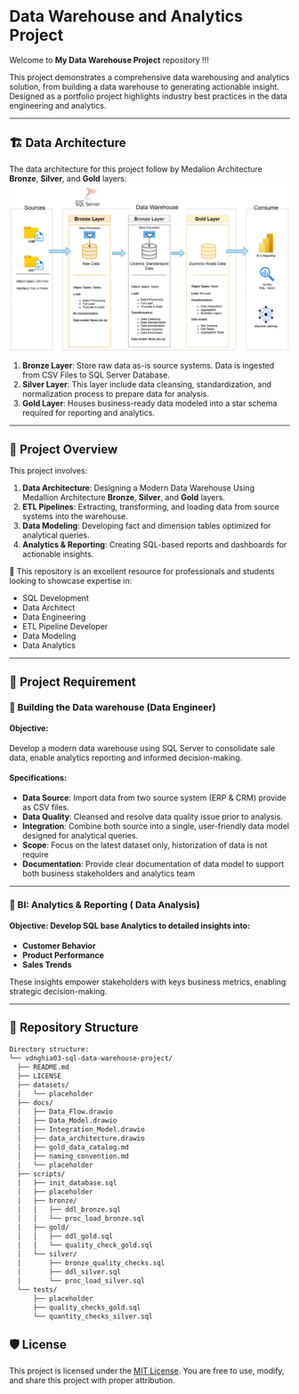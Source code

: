 # Data Warehouse and Analytics Project

Welcome to **My Data Warehouse Project** repository !!!

This project demonstrates a comprehensive data warehousing and analytics solution, from building a data warehouse to generating actionable insight. Designed as a portfolio project highlights industry best practices in the data engineering and analytics.

---

## 🏗️ Data Architecture
The data architecture for this project follow by Medalion Architecture **Bronze**, **Silver**, and **Gold** layers:
![Data Architecture](docs/data_architecture.png)

1. **Bronze Layer**: Store raw data as-is source systems. Data is ingested from CSV Files to SQL Server Database.
2. **Silver Layer**: This layer include data cleansing, standardization, and normalization process to prepare data for analysis.
3. **Gold Layer**: Houses business-ready data modeled into a star schema required for reporting and analytics.

---
## 📖 Project Overview

This project involves:
1. **Data Architecture**: Designing a Modern Data Warehouse Using Medallion Architecture **Bronze**, **Silver**, and **Gold** layers.
2. **ETL Pipelines**: Extracting, transforming, and loading data from source systems into the warehouse.
3. **Data Modeling**: Developing fact and dimension tables optimized for analytical queries.
4. **Analytics & Reporting**: Creating SQL-based reports and dashboards for actionable insights.

🎯 This repository is an excellent resource for professionals and students looking to showcase expertise in:
- SQL Development
- Data Architect
- Data Engineering  
- ETL Pipeline Developer  
- Data Modeling  
- Data Analytics  

---
## 🚀 Project Requirement

### 🔧 Building the Data warehouse (Data Engineer)

#### Objective:
Develop a modern data warehouse using SQL Server to consolidate sale data, enable analytics reporting and informed decision-making.

#### Specifications:
  - **Data Source**: Import data from two source system (ERP & CRM) provide as CSV files.
  - **Data Quality**: Cleansed and resolve data quality issue prior to analysis.
  - **Integration**: Combine both source into a single, user-friendly data model designed for analytical queries.
  - **Scope**: Focus on the latest dataset only, historization of data is not require
  - **Documentation**: Provide clear documentation of data model to support both business stakeholders and analytics team

---

### 🧭 BI: Analytics & Reporting ( Data Analysis)

#### Objective: Develop SQL base Analytics to detailed insights into:

  - **Customer Behavior**
  - **Product Performance**
  - **Sales Trends**
    
  These insights empower stakeholders with keys business metrics, enabling strategic decision-making.

  ---
  ## 📂 Repository Structure

  ```
  Directory structure:
└── vdnghia03-sql-data-warehouse-project/
    ├── README.md
    ├── LICENSE
    ├── datasets/
    │   └── placeholder
    ├── docs/
    │   ├── Data_Flow.drawio
    │   ├── Data_Model.drawio
    │   ├── Integration_Model.drawio
    │   ├── data_architecture.drawio
    │   ├── gold_data_catalog.md
    │   ├── naming_convention.md
    │   └── placeholder
    ├── scripts/
    │   ├── init_database.sql
    │   ├── placeholder
    │   ├── bronze/
    │   │   ├── ddl_bronze.sql
    │   │   └── proc_load_bronze.sql
    │   ├── gold/
    │   │   ├── ddl_gold.sql
    │   │   └── quality_check_gold.sql
    │   └── silver/
    │       ├── bronze_quality_checks.sql
    │       ├── ddl_silver.sql
    │       └── proc_load_silver.sql
    └── tests/
        ├── placeholder
        ├── quality_checks_gold.sql
        └── quantity_checks_silver.sql

  ```
## 🛡️ License

This project is licensed under the [MIT License](LICENSE). You are free to use, modify, and share this project with proper attribution.
